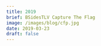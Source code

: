 ```yaml
---
title: 2019
brief: BSidesTLV Capture The Flag
image: /images/blog/cfp.jpg
date: 2019-03-23
draft: false
---
```

